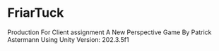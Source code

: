 # FriarTuck
Production For Client assignment
A New Perspective Game By Patrick Astermann
Using Unity Version: 202.3.5f1
